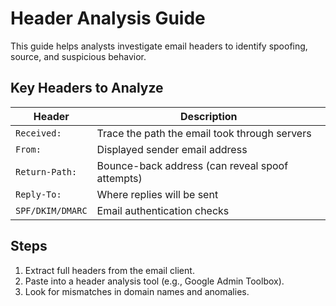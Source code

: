 # Header Analysis Guide

This guide helps analysts investigate email headers to identify spoofing, source, and suspicious behavior.

## Key Headers to Analyze

| Header         | Description                                     |
|----------------|-------------------------------------------------|
| `Received:`    | Trace the path the email took through servers   |
| `From:`        | Displayed sender email address                  |
| `Return-Path:` | Bounce-back address (can reveal spoof attempts) |
| `Reply-To:`    | Where replies will be sent                      |
| `SPF/DKIM/DMARC` | Email authentication checks                    |

## Steps
1. Extract full headers from the email client.
2. Paste into a header analysis tool (e.g., Google Admin Toolbox).
3. Look for mismatches in domain names and anomalies.